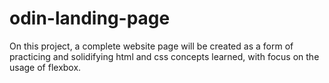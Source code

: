 # odin-landing-page

On this project, a complete website page will be created as a form of practicing and solidifying html and css concepts learned, with focus on the usage of flexbox.